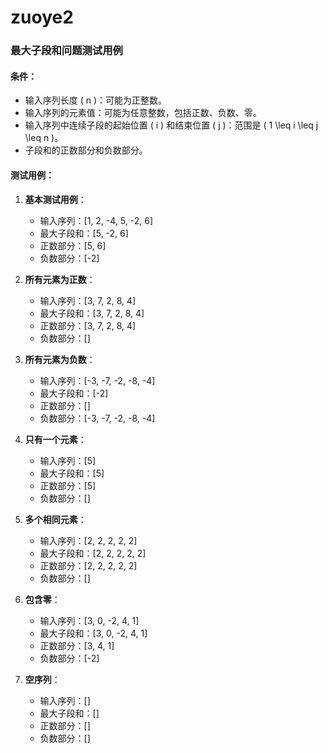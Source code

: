 # zuoye2
### 最大子段和问题测试用例

#### 条件：
- 输入序列长度 \( n \)：可能为正整数。
- 输入序列的元素值：可能为任意整数，包括正数、负数、零。
- 输入序列中连续子段的起始位置 \( i \) 和结束位置 \( j \)：范围是 \( 1 \leq i \leq j \leq n \)。
- 子段和的正数部分和负数部分。

#### 测试用例：

1. **基本测试用例**：
   - 输入序列：\[1, 2, -4, 5, -2, 6\]
   - 最大子段和：\[5, -2, 6\]
   - 正数部分：\[5, 6\]
   - 负数部分：\[-2\]

2. **所有元素为正数**：
   - 输入序列：\[3, 7, 2, 8, 4\]
   - 最大子段和：\[3, 7, 2, 8, 4\]
   - 正数部分：\[3, 7, 2, 8, 4\]
   - 负数部分：\[\]

3. **所有元素为负数**：
   - 输入序列：\[-3, -7, -2, -8, -4\]
   - 最大子段和：\[-2\]
   - 正数部分：\[\]
   - 负数部分：\[-3, -7, -2, -8, -4\]

4. **只有一个元素**：
   - 输入序列：\[5\]
   - 最大子段和：\[5\]
   - 正数部分：\[5\]
   - 负数部分：\[\]

5. **多个相同元素**：
   - 输入序列：\[2, 2, 2, 2, 2\]
   - 最大子段和：\[2, 2, 2, 2, 2\]
   - 正数部分：\[2, 2, 2, 2, 2\]
   - 负数部分：\[\]

6. **包含零**：
   - 输入序列：\[3, 0, -2, 4, 1\]
   - 最大子段和：\[3, 0, -2, 4, 1\]
   - 正数部分：\[3, 4, 1\]
   - 负数部分：\[-2\]

7. **空序列**：
   - 输入序列：\[\]
   - 最大子段和：\[\]
   - 正数部分：\[\]
   - 负数部分：\[\]
